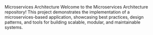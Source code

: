 Microservices Architecture
Welcome to the Microservices Architecture repository! This project demonstrates the implementation of a microservices-based application, showcasing best practices, design patterns, and tools for building scalable, modular, and maintainable systems.

